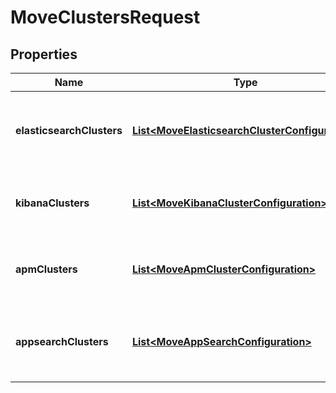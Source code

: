 # MoveClustersRequest

## Properties
Name | Type | Description | Notes
------------ | ------------- | ------------- | -------------
**elasticsearchClusters** | [**List&lt;MoveElasticsearchClusterConfiguration&gt;**](MoveElasticsearchClusterConfiguration.md) | Optional list of Elasticsearch clusters to move off the allocator. |  [optional]
**kibanaClusters** | [**List&lt;MoveKibanaClusterConfiguration&gt;**](MoveKibanaClusterConfiguration.md) | Optional list of Kibana clusters to move off the allocator. |  [optional]
**apmClusters** | [**List&lt;MoveApmClusterConfiguration&gt;**](MoveApmClusterConfiguration.md) | Optional list of Apm clusters to move off the allocator. |  [optional]
**appsearchClusters** | [**List&lt;MoveAppSearchConfiguration&gt;**](MoveAppSearchConfiguration.md) | Optional list of App Search clusters to move off the allocator. |  [optional]
